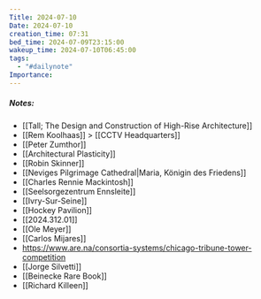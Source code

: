```yaml
---
Title: 2024-07-10
Date: 2024-07-10
creation_time: 07:31
bed_time: 2024-07-09T23:15:00
wakeup_time: 2024-07-10T06:45:00
tags:
  - "#dailynote"
Importance:
---
```

##### Notes:
- [[Tall; The Design and Construction of High-Rise Architecture]]
- [[Rem Koolhaas]] > [[CCTV Headquarters]]
- [[Peter Zumthor]]
- [[Architectural Plasticity]]
- [[Robin Skinner]]
- [[Neviges Pilgrimage Cathedral|Maria, Königin des Friedens]]
- [[Charles Rennie Mackintosh]]
- [[Seelsorgezentrum Ennsleite]]
- [[Ivry-Sur-Seine]]
- [[Hockey Pavilion]]
- [[2024.312.01]]
- [[Ole Meyer]]
- [[Carlos Mijares]]
- https://www.are.na/consortia-systems/chicago-tribune-tower-competition
- [[Jorge Silvetti]]
- [[Beinecke Rare Book]]
- [[Richard Killeen]]